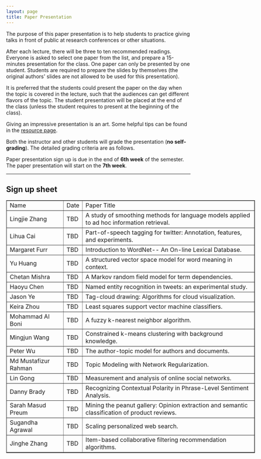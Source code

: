 ```yaml
---
layout: page
title: Paper Presentation
---
```


The purpose of this paper presentation is to help students to practice giving talks in front of public at research conferences or other situations.

After each lecture, there will be three to ten recommended readings. Everyone is asked to select one paper from the list, and prepare a 15-minutes presentation for the class. One paper can only be presented by one student. Students are required to prepare the slides by themselves (the original authors' slides are not allowed to be used for this presentation).

It is preferred that the students could present the paper on the day when the topic is covered in the lecture, such that the audiences can get different flavors of the topic. The student presentation will be placed at the end of the class (unless the student requires to present at the beginning of the class).

Giving an impressive presentation is an art. Some helpful tips can be found in the [resource page]({{site.baseurl}}/resources).

Both the instructor and other students will grade the presentation (**no self-grading**). The detailed grading criteria are as follows.

Paper presentation sign up is due in the end of **6th week** of the semester. The paper presentation will start on the **7th week**. 


-----
## Sign up sheet
<center>
<table border="1" style="width:680px;">
	<tr>
		<td>Name</td>
		<td>Date</td> 
		<td>Paper Title</td>
	</tr>
	<tr>
		<td>Lingjie Zhang</td>
		<td>TBD</td> 
		<td>A study of smoothing methods for language models applied to ad hoc information retrieval.</td>
	</tr>
	<tr>
		<td>Lihua Cai</td>
		<td>TBD</td> 
		<td>Part-of-speech tagging for twitter: Annotation, features, and experiments.</td>
	</tr>
	<tr>
		<td>Margaret Furr</td>
		<td>TBD</td> 
		<td>Introduction to WordNet-- An On-line Lexical Database.</td>
	</tr>
	<tr>
		<td>Yu Huang</td>
		<td>TBD</td> 
		<td>A structured vector space model for word meaning in context.</td>
	</tr>
	<tr>
		<td>Chetan Mishra</td>
		<td>TBD</td> 
		<td>A Markov random field model for term dependencies.</td>
	</tr>
	<tr>
		<td>Haoyu Chen</td>
		<td>TBD</td> 
		<td>Named entity recognition in tweets: an experimental study.</td>
	</tr>
	<tr>
		<td>Jason Ye</td>
		<td>TBD</td> 
		<td>Tag-cloud drawing: Algorithms for cloud visualization.</td>
	</tr>
	<tr>
		<td>Keira Zhou</td>
		<td>TBD</td> 
		<td>Least squares support vector machine classifiers.</td>
	</tr>
	<tr>
		<td>Mohammad Al Boni</td>
		<td>TBD</td> 
		<td>A fuzzy k-nearest neighbor algorithm.</td>
	</tr>
	<tr>
		<td>Mingjun Wang</td>
		<td>TBD</td> 
		<td>Constrained k-means clustering with background knowledge.</td>
	</tr>
	<tr>
		<td>Peter Wu</td>
		<td>TBD</td> 
		<td>The author-topic model for authors and documents.</td>
	</tr>
	<tr>
		<td>Md Mustafizur Rahman</td>
		<td>TBD</td> 
		<td>Topic Modeling with Network Regularization.</td>
	</tr>
	<tr>
		<td>Lin Gong</td>
		<td>TBD</td> 
		<td>Measurement and analysis of online social networks.</td>
	</tr>
	<tr>
		<td>Danny Brady</td>
		<td>TBD</td> 
		<td>Recognizing Contextual Polarity in Phrase-Level Sentiment Analysis.</td>
	</tr>
	<tr>
		<td>Sarah Masud Preum</td>
		<td>TBD</td> 
		<td>Mining the peanut gallery: Opinion extraction and semantic classification of product reviews.</td>
	</tr>
	<tr>
		<td>Sugandha Agrawal</td>
		<td>TBD</td> 
		<td>Scaling personalized web search.</td>
	</tr>
	<tr>
		<td>Jinghe Zhang</td>
		<td>TBD</td> 
		<td>Item-based collaborative filtering recommendation algorithms.</td>
	</tr>
</table>
</center>